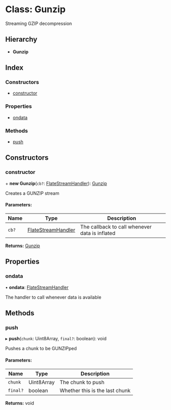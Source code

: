# Class: Gunzip

Streaming GZIP decompression

## Hierarchy

* **Gunzip**

## Index

### Constructors

* [constructor](gunzip.md#constructor)

### Properties

* [ondata](gunzip.md#ondata)

### Methods

* [push](gunzip.md#push)

## Constructors

### constructor

\+ **new Gunzip**(`cb?`: [FlateStreamHandler](../README.md#flatestreamhandler)): [Gunzip](gunzip.md)

Creates a GUNZIP stream

#### Parameters:

Name | Type | Description |
------ | ------ | ------ |
`cb?` | [FlateStreamHandler](../README.md#flatestreamhandler) | The callback to call whenever data is inflated  |

**Returns:** [Gunzip](gunzip.md)

## Properties

### ondata

•  **ondata**: [FlateStreamHandler](../README.md#flatestreamhandler)

The handler to call whenever data is available

## Methods

### push

▸ **push**(`chunk`: Uint8Array, `final?`: boolean): void

Pushes a chunk to be GUNZIPped

#### Parameters:

Name | Type | Description |
------ | ------ | ------ |
`chunk` | Uint8Array | The chunk to push |
`final?` | boolean | Whether this is the last chunk  |

**Returns:** void
